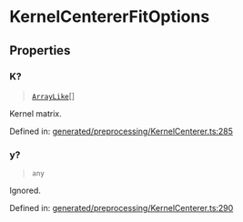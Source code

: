 # KernelCentererFitOptions

## Properties

### K?

> [`ArrayLike`](../types/ArrayLike.md)[]

Kernel matrix.

Defined in:  [generated/preprocessing/KernelCenterer.ts:285](https://github.com/transitive-bullshit/scikit-learn-ts/blob/92ab806/packages/sklearn/src/generated/preprocessing/KernelCenterer.ts#L285)

### y?

> `any`

Ignored.

Defined in:  [generated/preprocessing/KernelCenterer.ts:290](https://github.com/transitive-bullshit/scikit-learn-ts/blob/92ab806/packages/sklearn/src/generated/preprocessing/KernelCenterer.ts#L290)

